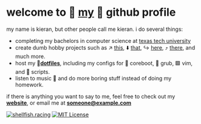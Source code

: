 # welcome to 🦀 [**my**](https://shellfish.racing "shellfish.racing") 🦞 github profile

my name is kieran, but other people call me kieran. i do several things:
- completing my bachelors in computer science at [texas tech university](https://ttu.edu/)
- create dumb hobby projects such as ↗️ [this](https://github.com/kieroid/bad-dwm), ⬇️ [that](https://github.com/kieroid/bad-dmenu), ↪️ [here](https://github.com/kieroid/bad-st), ⤴️ [there](https://github.com/kieroid/shellfish.racing), and much more.
- host my 📁[**dotfiles**](https://github.com/kieroid/kieroid), including my configs for 🐇 coreboot, 🐄 grub, 🟩 vim, and 📜 scripts.
- listen to music 🎵 and do more boring stuff instead of doing my homework.

if there is anything you want to say to me, feel free to check out my [**website**](https://shellfish.racing "shellfish.racing"), or email me at [**someone@example.com**](https://en.wikipedia.org/wiki/MrBeast)

[![shellfish.racing](https://img.shields.io/badge/shellfish.racing-FF0000)](https://shellfish.racing/) [![MIT License](https://img.shields.io/badge/License-MIT-green.svg)](https://choosealicense.com/licenses/mit/)

